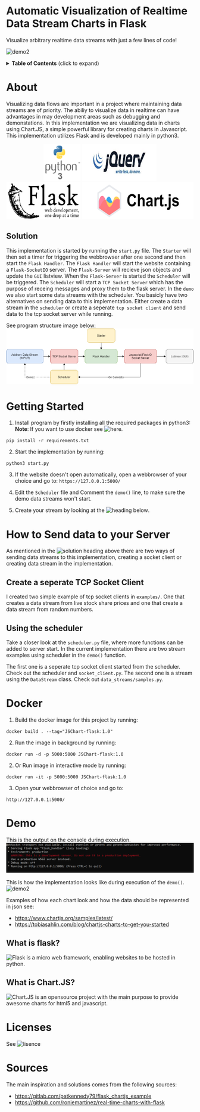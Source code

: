 # Automatic Visualization of Realtime Data Stream Charts in Flask
 Visualize arbitrary realtime data streams with just a few lines of code!

![demo2](images/demo2.gif)

<details>
  <summary><strong>Table of Contents</strong> (click to expand)</summary>

<!-- toc -->

- [About](#About)
- [Solution](#Solution)
- [Getting-Started](#Getting-Started)
- [How-to-Send-data-to-your-Server](#How-to-Send-data-to-your-Server)
- [Docker](#Docker)
- [Demo](#demo)
- [Examples](#examples)
- [What-is-flask?](#What-is-flask?)
- [What-is-JSChart?](#What-is-Chart.JS?)
- [License](#license)
- [Sources](#sources)

<!-- tocstop -->
</details>

# About
Visualizing data flows are important in a project where maintaining data streams are of priority.
The abiliy to visualize data in realtime can have advantages in may development areas such as debugging and
demonstations. In this implementation we are visualizing data in charts using Chart.JS, a simple powerful library for creating charts in Javascript. This implementation utilizes Flask and is developed mainly in python3.

<p align="center" >
  <img width="100" height="100" src="images/python.png">
  <img width="200" height="100" src="images/jquery.jpg">
  <img width="200" height="100" src="images/flask_logo.png">
  <img width="300" height="100" src="images/chartjs.png">
</p>

## Solution
This implementation is started by running the `start.py` file. The `Starter` will then set a timer for triggering the webbrowser after one second and then start the `Flask Handler`. The `Flask Handler` will start the website containing a `Flask-SocketIO` server. The `Flask-Server` will recieve json objects and update the `GUI` listview. When the `Flask-Server` is started the `Scheduler` will be triggered. The `Scheduler` will start a `TCP Socket Server` which has the purpose of receing messages and proxy them to the flask server. In the `demo` we also start some data streams with the scheduler. You basicly have two alternatives on sending data to this implementation. Either create a data stream in the `scheduler` or create a seperate `tcp socket client` and send data to the tcp socket server while running. 

See program structure image below:
![structure](images/structure.png)


# Getting Started
1. Install program by firstly installing all the required packages in python3:
**Note**: If you want to use docker see ![here](#Docker).
```
pip install -r requirements.txt
```

2. Start the implementation by running:
```
python3 start.py
```

3. If the website doesn't open automatically, open a webbrowser of your choice and go to: `https://127.0.0.1:5000/`

4. Edit the `Scheduler` file and Comment the `demo()` line, to make sure the demo data streams won't start.

5. Create your stream by looking at the ![heading below](#How-to-Send-data-to-your-Server).

# How to Send data to your Server
As mentioned in the ![solution heading above](#Solution) there are two ways of sending data streams to this implementation, creating a socket client or creating data stream in the implementation.

## Create a seperate TCP Socket Client
I created two simple example of tcp socket clients in `examples/`. One that creates a data stream from live stock share prices and one that create a data stream from random numbers.

## Using the scheduler
Take a closer look at the `scheduler.py` file, where more functions can be added to server start. In the current implementation there are two stream examples using scheduler in the `demo()` function. 

The first one is a seperate tcp socket client started from the scheduler. Check out the scheduler and `socket_client.py`. The second one is a stream using the `DataStream` class. Check out `data_streams/samples.py`.

# Docker
1. Build the docker image for this project by running:
```
docker build . --tag="JSChart-flask:1.0"
```
2. Run the image in background by running:
```
docker run -d -p 5000:5000 JSChart-flask:1.0
```

2. Or Run image in interactive mode by running:
```
docker run -it -p 5000:5000 JSChart-flask:1.0
```

3. Open your webbrowser of choice and go to:
```
http://127.0.0.1:5000/
```

# Demo

This is the output on the console during execution.
![demo1](images/demo1.PNG)

This is how the implementation looks like during execution of the `demo()`.
![demo2](images/demo2.gif)

Examples of how each chart look and how the data should be represented in json see:
* https://www.chartjs.org/samples/latest/
* https://tobiasahlin.com/blog/chartjs-charts-to-get-you-started


## What is flask?
![Flask](https://en.wikipedia.org/wiki/Flask_(web_framework)) is a micro web framework, enabling websites to be hosted in python.

## What is Chart.JS?
![Chart.JS](https://www.chartjs.org/) is an opensource project with the main purpose to provide awesome charts for html5 and javascript.

# Licenses
See ![lisence](LICENSE)

# Sources
The main inspiration and solutions comes from the following sources:
* https://gitlab.com/patkennedy79/flask_chartjs_example
* https://github.com/roniemartinez/real-time-charts-with-flask
